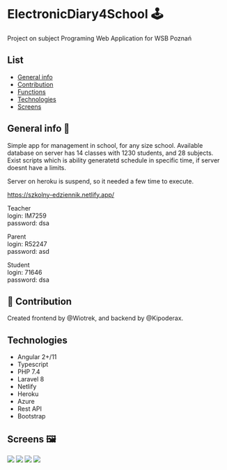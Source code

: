 # ElectronicDiary4School :joystick:
Project on subject Programing Web Application for WSB Poznań

## List
* [General info](#general-info)
* [Contribution](#contribution)
* [Functions](#functions)
* [Technologies](#technologies)
* [Screens](#screens)

## General info :book:
Simple app for management in school, for any size school. Available database on server has 14 classes with 1230 students, and 28 subjects.
Exist scripts which is ability generatetd schedule in specific time, if server doesnt have a limits.

Server on heroku is suspend, so it needed a few time to execute.

https://szkolny-edziennik.netlify.app/

Teacher <br>
login: IM7259 <br>
password: dsa <br>

Parent <br>
login: R52247 <br>
password: asd <br>

Student <br>
login: 71646 <br>
password: dsa <br>

## :rocket: Contribution
Created frontend by @Wiotrek, and backend by @Kipoderax.

## Technologies
* Angular 2+/11
* Typescript
* PHP 7.4
* Laravel 8
* Netlify
* Heroku
* Azure
* Rest API
* Bootstrap


## Screens :framed_picture:
![](https://user-images.githubusercontent.com/57100427/121034006-f7c33580-c7ac-11eb-84c8-21dd7ccf287a.png)
![](https://user-images.githubusercontent.com/57100427/121034169-1a554e80-c7ad-11eb-9c96-107a7b84ab7d.png)
![](https://user-images.githubusercontent.com/57100427/121034340-3a850d80-c7ad-11eb-812f-916d9d99089e.png)
![](https://user-images.githubusercontent.com/57100427/121034604-6c966f80-c7ad-11eb-94d2-d407d7ebf8a4.png)
